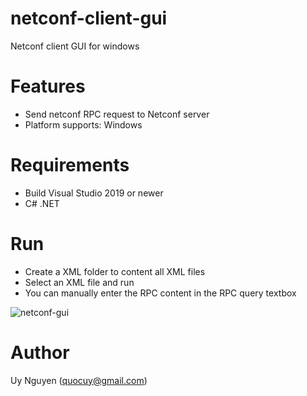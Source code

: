 # netconf-client-gui
Netconf client GUI for windows

# Features
- Send netconf RPC request to Netconf server 
- Platform supports: Windows

# Requirements
- Build Visual Studio 2019 or newer 
- C# .NET

# Run
- Create a XML folder to content all XML files 
- Select an XML file and run
- You can manually enter the RPC content in the RPC query textbox

![netconf-gui](https://user-images.githubusercontent.com/26807630/140479422-6ac82b94-1109-4332-a5a2-13f9015cbc3e.PNG)

# Author
Uy Nguyen (quocuy@gmail.com)
